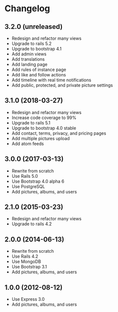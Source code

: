 # Changelog

## 3.2.0 (unreleased)

- Redesign and refactor many views
- Upgrade to rails 5.2
- Upgrade to bootstrap 4.1
- Add admin views
- Add translations
- Add landing page
- Add rules of instance page
- Add like and follow actions
- Add timeline with real time notifications
- Add public, protected, and private picture settings

## 3.1.0 (2018-03-27)

- Redesign and refactor many views
- Increase code coverage to 99%
- Upgrade to rails 5.1
- Upgrade to bootstrap 4.0 stable
- Add contact, terms, privacy, and pricing pages
- Add multiple pictures upload
- Add atom feeds

## 3.0.0 (2017-03-13)

- Rewrite from scratch
- Use Rails 5.0
- Use Bootstrap 4.0 alpha 6
- Use PostgreSQL
- Add pictures, albums, and users

## 2.1.0 (2015-03-23)

- Redesign and refactor many views
- Upgrade to rails 4.2

## 2.0.0 (2014-06-13)

- Rewrite from scratch
- Use Rails 4.2
- Use MongoDB
- Use Bootstrap 3.1
- Add pictures, albums, and users

## 1.0.0 (2012-08-12)

- Use Express 3.0
- Add pictures, albums, and users
